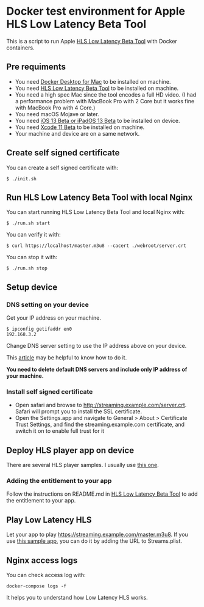 # Docker test environment for Apple HLS Low Latency Beta Tool

This is a script to run Apple [HLS Low Latency Beta Tool](https://developer.apple.com/download/more/?=hls) with Docker containers.

## Pre requiments
+ You need [Docker Desktop for Mac](https://docs.docker.com/docker-for-mac/) to be installed on machine.
+ You need [HLS Low Latency Beta Tool](https://developer.apple.com/download/more/?=hls) to be installed on machine.
+ You need a high spec Mac since the tool encodes a full HD video. (I had a performance problem with MacBook Pro with 2 Core but it works fine with MacBook Pro with 4 Core.)
+ You need macOS Mojave or later.
+ You need [iOS 13 Beta or iPadOS 13 Beta](https://developer.apple.com/documentation/ios_ipados_release_notes) to be installed on device.
+ You need [Xcode 11 Beta](https://developer.apple.com/documentation/xcode_release_notes/) to be installed on machine.
+ Your machine and device are on a same network.

## Create self signed certificate
You can create a self signed certificate with:
```
$ ./init.sh
```

## Run HLS Low Latency Beta Tool with local Nginx
You can start running HLS Low Latency Beta Tool and local Nginx with:
```
$ ./run.sh start
```

You can verify it with:
```
$ curl https://localhost/master.m3u8 --cacert ./webroot/server.crt
```

You can stop it with:
```
$ ./run.sh stop
```

## Setup device

### DNS setting on your device
Get your IP address on your machine.
```
$ ipconfig getifaddr en0
192.168.3.2
```

Change DNS server setting to use the IP address above on your device.

This [article](https://appleinsider.com/articles/18/04/22/how-to-change-the-dns-server-used-by-your-iphone-and-ipad) may be helpful to know how to do it.

**You need to delete default DNS servers and include only IP address of your machine.**

### Install self signed certificate
+ Open safari and browse to http://streaming.example.com/server.crt. Safari will prompt you to install the SSL certificate.
+ Open the Settings.app and navigate to General > About > Certificate Trust Settings, and find the streaming.example.com certificate, and switch it on to enable full trust for it

## Deploy HLS player app on device

There are several HLS player samples. I usually use [this one](https://developer.apple.com/documentation/avfoundation/media_assets_playback_and_editing/using_avfoundation_to_play_and_persist_http_live_streams).

### Adding the entitlement to your app
Follow the instructions on README.md in [HLS Low Latency Beta Tool](https://developer.apple.com/download/more/?=hls) to add the entitlement to your app.

## Play Low Latency HLS
Let your app to play https://streaming.example.com/master.m3u8.
If you use [this sample app](https://developer.apple.com/documentation/avfoundation/media_assets_playback_and_editing/using_avfoundation_to_play_and_persist_http_live_streams), you can do it by adding the URL to Streams.plist.

## Nginx access logs
You can check access log with:
```
docker-compose logs -f
```
It helps you to understand how Low Latency HLS works.
